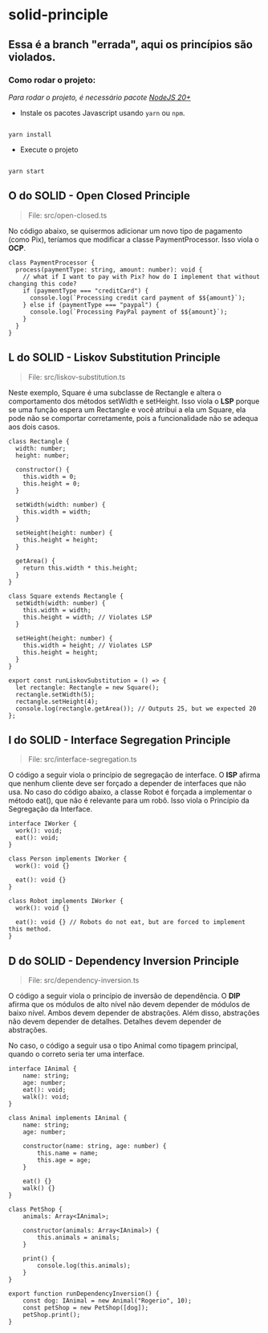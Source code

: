 # solid-principle

## Essa é a branch "errada", aqui os princípios são violados.

### Como rodar o projeto:

_Para rodar o projeto, é necessário pacote [NodeJS 20+](https://nodejs.org/en/download/)_

- Instale os pacotes Javascript usando `yarn` ou `npm`.

```

yarn install

```

- Execute o projeto

```

yarn start

```

## O do SOLID - Open Closed Principle

> File: src/open-closed.ts

No código abaixo, se quisermos adicionar um novo tipo de pagamento (como Pix), teríamos que modificar a classe PaymentProcessor. Isso viola o **OCP**.

```
class PaymentProcessor {
  process(paymentType: string, amount: number): void {
    // what if I want to pay with Pix? how do I implement that without changing this code?
    if (paymentType === "creditCard") {
      console.log(`Processing credit card payment of $${amount}`);
    } else if (paymentType === "paypal") {
      console.log(`Processing PayPal payment of $${amount}`);
    }
  }
}
```

## L do SOLID - Liskov Substitution Principle

> File: src/liskov-substitution.ts

Neste exemplo, Square é uma subclasse de Rectangle e altera o comportamento dos métodos setWidth e setHeight. Isso viola o **LSP** porque se uma função espera um Rectangle e você atribui a ela um Square, ela pode não se comportar corretamente, pois a funcionalidade não se adequa aos dois casos.

```
class Rectangle {
  width: number;
  height: number;

  constructor() {
    this.width = 0;
    this.height = 0;
  }

  setWidth(width: number) {
    this.width = width;
  }

  setHeight(height: number) {
    this.height = height;
  }

  getArea() {
    return this.width * this.height;
  }
}

class Square extends Rectangle {
  setWidth(width: number) {
    this.width = width;
    this.height = width; // Violates LSP
  }

  setHeight(height: number) {
    this.width = height; // Violates LSP
    this.height = height;
  }
}

export const runLiskovSubstitution = () => {
  let rectangle: Rectangle = new Square();
  rectangle.setWidth(5);
  rectangle.setHeight(4);
  console.log(rectangle.getArea()); // Outputs 25, but we expected 20
};
```

## I do SOLID - Interface Segregation Principle

> File: src/interface-segregation.ts

O código a seguir viola o princípio de segregação de interface. O **ISP** afirma que nenhum cliente deve ser forçado a depender de interfaces que não usa.
No caso do código abaixo, a classe Robot é forçada a implementar o método eat(), que não é relevante para um robô. Isso viola o Princípio da Segregação da Interface.

```
interface IWorker {
  work(): void;
  eat(): void;
}

class Person implements IWorker {
  work(): void {}

  eat(): void {}
}

class Robot implements IWorker {
  work(): void {}

  eat(): void {} // Robots do not eat, but are forced to implement this method.
}
```

## D do SOLID - Dependency Inversion Principle

> File: src/dependency-inversion.ts

O código a seguir viola o princípio de inversão de dependência. O **DIP** afirma que os módulos de alto nível não devem depender de módulos de baixo nível. Ambos devem depender de abstrações. Além disso, abstrações não devem depender de detalhes. Detalhes devem depender de abstrações.

No caso, o código a seguir usa o tipo Animal como tipagem principal, quando o correto seria ter uma interface.

```
interface IAnimal {
    name: string;
    age: number;
    eat(): void;
    walk(): void;
}

class Animal implements IAnimal {
    name: string;
    age: number;

    constructor(name: string, age: number) {
        this.name = name;
        this.age = age;
    }

    eat() {}
    walk() {}
}

class PetShop {
    animals: Array<IAnimal>;

    constructor(animals: Array<IAnimal>) {
        this.animals = animals;
    }

    print() {
        console.log(this.animals);
    }
}

export function runDependencyInversion() {
    const dog: IAnimal = new Animal("Rogerio", 10);
    const petShop = new PetShop([dog]);
    petShop.print();
}
```
